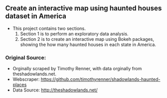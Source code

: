 ## Create an interactive map using haunted houses dataset in America
- This project contains two sections. 
  1. Section 1 is to perform an exploratory data analysis. 
  2. Section 2 is to create an interactive map using Bokeh packages, showing the how many haunted houses in each state in America.


### Original Source:
- Orginally scraped by Timothy Renner, with data orginally from theshadowlands.net.
- Webscraper: https://github.com/timothyrenner/shadowlands-haunted-places
- Data Source: http://theshadowlands.net/



